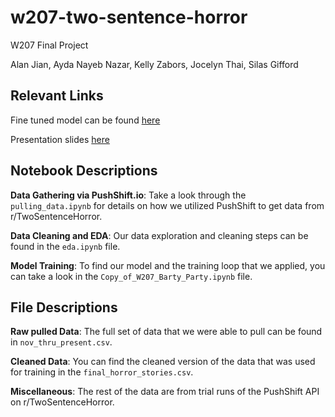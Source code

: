 # w207-two-sentence-horror
W207 Final Project

Alan Jian, Ayda Nayeb Nazar, Kelly Zabors, Jocelyn Thai, Silas Gifford

## Relevant Links
Fine tuned model can be found [here](https://drive.google.com/file/d/1M2NIIQNnG7isk3ONXNnbHnWtFzQi8Wfx/view?usp=sharing)

Presentation slides [here](https://docs.google.com/presentation/d/1-ECXPmWej6ZoEw8m2AOD3lfV8lZQFBoMdZxVI47gwtA/edit?usp=sharing)

## Notebook Descriptions
**Data Gathering via PushShift.io**: Take a look through the `pulling_data.ipynb` for details on how we utilized PushShift to get data from r/TwoSentenceHorror.

**Data Cleaning and EDA**: Our data exploration and cleaning steps can be found in the `eda.ipynb` file.

**Model Training**: To find our model and the training loop that we applied, you can take a look in the `Copy_of_W207_Barty_Party.ipynb` file.

## File Descriptions
**Raw pulled Data**: The full set of data that we were able to pull can be found in `nov_thru_present.csv`.

**Cleaned Data**: You can find the cleaned version of the data that was used for training in the `final_horror_stories.csv`.

**Miscellaneous**: The rest of the data are from trial runs of the PushShift API on r/TwoSentenceHorror.




